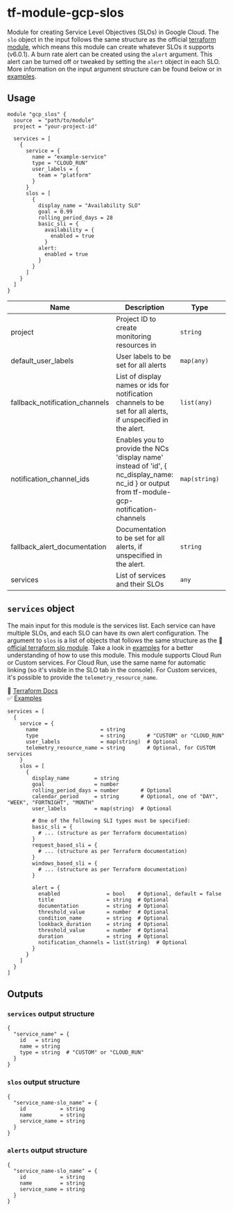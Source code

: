 # tf-module-gcp-slos

Module for creating Service Level Objectives (SLOs) in Google Cloud. The `slo` object in the input follows the same structure as the official [terraform module](https://registry.terraform.io/providers/hashicorp/google/6.0.1/docs/resources/monitoring_slo), which means this module can create whatever SLOs it supports (v6.0.1). A burn rate alert can be created using the `alert` argument. This alert can be turned off or tweaked by setting the `alert` object in each SLO. More information on the input argument structure can be found below or in [examples](./examples/).

## Usage

```hcl
module "gcp_slos" {
  source  = "path/to/module"
  project = "your-project-id"

  services = [
    {
      service = {
        name = "example-service"
        type = "CLOUD_RUN"
        user_labels = {
          team = "platform"
        }
      }
      slos = [
        {
          display_name = "Availability SLO"
          goal = 0.99
          rolling_period_days = 28
          basic_sli = {
            availability = {
              enabled = true
            }
          alert:
            enabled = true
          }
        }
      ]
    }
  ]
}
```

| Name                           | Description                                                                                                                                  | Type          | Default | Required |
| ------------------------------ | -------------------------------------------------------------------------------------------------------------------------------------------- | ------------- | ------- | :------: |
| project                        | Project ID to create monitoring resources in                                                                                                 | `string`      | n/a     |   yes    |
| default_user_labels            | User labels to be set for all alerts                                                                                                         | `map(any)`    | `{}`    |    no    |
| fallback_notification_channels | List of display names or ids for notification channels to be set for all alerts, if unspecified in the alert.                                | `list(any)`   | `[]`    |    no    |
| notification_channel_ids       | Enables you to provide the NCs 'display name' instead of 'id', { nc_display_name: nc_id } or output from tf-module-gcp-notification-channels | `map(string)` | `{}`    |    no    |
| fallback_alert_documentation   | Documentation to be set for all alerts, if unspecified in the alert.                                                                         | `string`      | `null`  |    no    |
| services                       | List of services and their SLOs                                                                                                              | `any`         | n/a     |   yes    |

## `services` object

The main input for this module is the services list. Each service can have multiple SLOs, and each SLO can have its own alert configuration. The argument to `slos` is a list of objects that follows the same structure as the 📖 [official terraform slo module](https://registry.terraform.io/providers/hashicorp/google/6.0.1/docs/resources/monitoring_slo). Take a look in [examples](./examples/) for a better understanding of how to use this module. This module supports Cloud Run or Custom services. For Cloud Run, use the same name for automatic linking (so it's visible in the SLO tab in the console). For Custom services, it's possible to provide the `telemetry_resource_name`.

📖 [Terraform Docs](https://registry.terraform.io/providers/hashicorp/google/6.0.1/docs/resources/monitoring_slo) \
✅ [Examples](./examples/)

```hcl
services = [
  {
    service = {
      name                    = string
      type                    = string       # "CUSTOM" or "CLOUD_RUN"
      user_labels             = map(string)  # Optional
      telemetry_resource_name = string       # Optional, for CUSTOM services
    }
    slos = [
      {
        display_name        = string
        goal                = number
        rolling_period_days = number       # Optional
        calendar_period     = string       # Optional, one of "DAY", "WEEK", "FORTNIGHT", "MONTH"
        user_labels         = map(string)  # Optional

        # One of the following SLI types must be specified:
        basic_sli = {
          # ... (structure as per Terraform documentation)
        }
        request_based_sli = {
          # ... (structure as per Terraform documentation)
        }
        windows_based_sli = {
          # ... (structure as per Terraform documentation)
        }

        alert = {
          enabled               = bool    # Optional, default = false
          title                 = string  # Optional
          documentation         = string  # Optional
          threshold_value       = number  # Optional
          condition_name        = string  # Optional
          lookback_duration     = string  # Optional
          threshold_value       = number  # Optional
          duration              = string  # Optional
          notification_channels = list(string)  # Optional
        }
      }
    ]
  }
]
```

## Outputs

### `services` output structure

```hcl
{
  "service_name" = {
    id   = string
    name = string
    type = string  # "CUSTOM" or "CLOUD_RUN"
  }
}
```

### `slos` output structure

```hcl
{
  "service_name-slo_name" = {
    id           = string
    name         = string
    service_name = string
  }
}
```

### `alerts` output structure

```hcl
{
  "service_name-slo_name" = {
    id           = string
    name         = string
    service_name = string
  }
}
```
